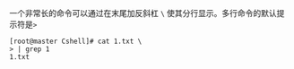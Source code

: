 一个非常长的命令可以通过在末尾加反斜杠 `\` 使其分行显示。多行命令的默认提示符是`>`

```
[root@master Cshell]# cat 1.txt \
> | grep 1
1.txt
```